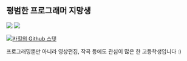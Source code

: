 평범한 프로그래머 지망생
-------------
<img src="https://img.shields.io/badge/Python-3766AB?style=flat&logo=Python&logoColor=white"/></a>
<img src="https://img.shields.io/badge/JavaScript-F7DF1E?style=flat&logo=JavaScript&logoColor=white"/></a>

[![카힐의 Github 스탯](https://github-readme-stats.vercel.app/api?username=HillTheGitter)](https://github.com/HillTheGitter/github-readme-stats)

프로그래밍뿐만 아니라 영상편집, 작곡 등에도 관심이 많은 한 고등학생입니다 :)
